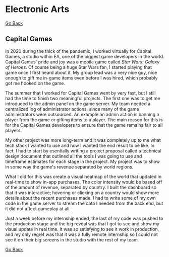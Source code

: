 # Electronic Arts

[Go Back](/)

## Capital Games

In 2020 during the thick of the pandemic, I worked virtually for Capital Games, a studio within EA, one of the biggest game developers in the world. Capital Games' pride and joy was a mobile game called _Star Wars: Galaxy of Heroes_. Of course being a huge Star Wars fan, I started playing that game once I first heard about it. My group lead was a very nice guy, nice enough to gift me in-game items even before I was hired, which probably got me hooked on the game.

The summer that I worked for Capital Games went by very fast, but I still had the time to finish two meaningful projects. The first one was to get me introduced to the admin panel on the game server. My team needed a centralized log of administrator actions, since many of the game administrators were outsourced. An example an admin action is banning a player from the game or gifting items to a player. The main reason for this is for the Capital Games developers to ensure that the game remains fair to all players.

My other project was more long-term and it was completely up to me what tech stack I wanted to use and how I wanted the end result to be like. In fact, I had to start by esentially writing a project proposal called a technical design document that outlined all the tools I was going to use and timeframe estimates for each stage in the project. My project was to show in some way the game's revenue separated by world regions.

What I did for this was create a visual heatmap of the world that updated in real-time to show in-app purchases. The color intensity would be based off of the amount of revenue, separated by country. I built the dashboard so that it was interactive; hovering or clicking on a country would show more details about the recent purchases made. I had to write some of my own code in the game server to stream the data I needed from the back end, but it did not affect gameplay at all.

Just a week before my internship ended, the last of my code was pushed to the production stage and the big reveal was that I got to see and show my visual update in real time. It was so satisfying to see it work in production, and my only regret was that it was a fully remote internship so I could not see it on their big screens in the studio with the rest of my team.

[Go Back](/)